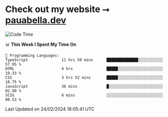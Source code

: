 # Check out my website ⭢ [pauabella.dev](https://pauabella.dev)

<!--START_SECTION:waka-->
![Code Time](http://img.shields.io/badge/Code%20Time-3%2C032%20hrs%2021%20mins-blue)

📊 **This Week I Spent My Time On** 

```text
💬 Programming Languages: 
TypeScript               11 hrs 59 mins      ██████████████░░░░░░░░░░░   57.95 % 
HTML                     4 hrs               █████░░░░░░░░░░░░░░░░░░░░   19.33 % 
CSS                      3 hrs 52 mins       █████░░░░░░░░░░░░░░░░░░░░   18.75 % 
JavaScript               36 mins             █░░░░░░░░░░░░░░░░░░░░░░░░   02.90 % 
SCSS                     6 mins              ░░░░░░░░░░░░░░░░░░░░░░░░░   00.53 % 
```


 Last Updated on 24/02/2024 18:05:41 UTC
<!--END_SECTION:waka-->
